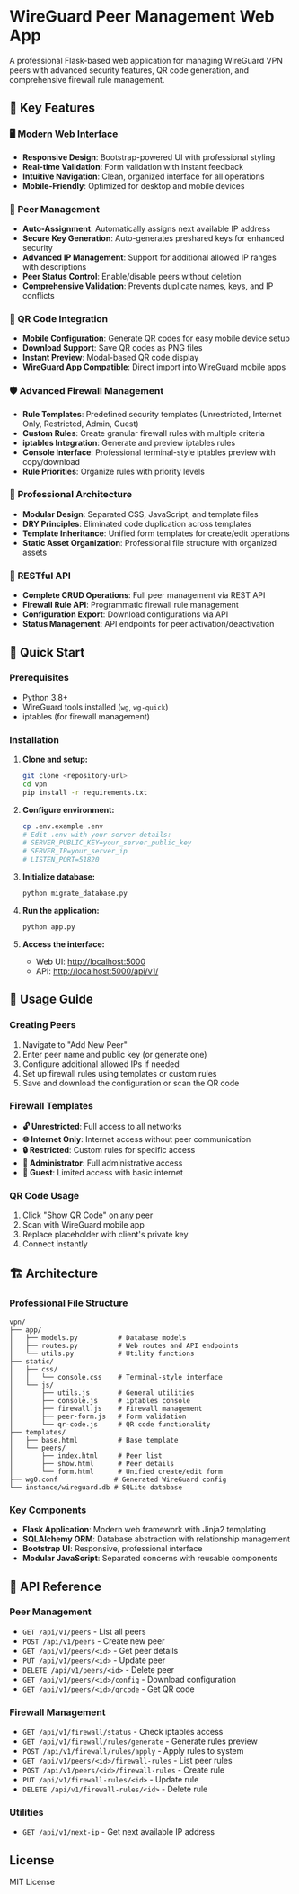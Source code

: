 # WireGuard Peer Management Web App

A professional Flask-based web application for managing WireGuard VPN peers with advanced security features, QR code generation, and comprehensive firewall rule management.

## 🌟 Key Features

### 🖥️ Modern Web Interface
- **Responsive Design**: Bootstrap-powered UI with professional styling
- **Real-time Validation**: Form validation with instant feedback
- **Intuitive Navigation**: Clean, organized interface for all operations
- **Mobile-Friendly**: Optimized for desktop and mobile devices

### 👥 Peer Management
- **Auto-Assignment**: Automatically assigns next available IP address
- **Secure Key Generation**: Auto-generates preshared keys for enhanced security
- **Advanced IP Management**: Support for additional allowed IP ranges with descriptions
- **Peer Status Control**: Enable/disable peers without deletion
- **Comprehensive Validation**: Prevents duplicate names, keys, and IP conflicts

### 📱 QR Code Integration
- **Mobile Configuration**: Generate QR codes for easy mobile device setup
- **Download Support**: Save QR codes as PNG files
- **Instant Preview**: Modal-based QR code display
- **WireGuard App Compatible**: Direct import into WireGuard mobile apps

### 🛡️ Advanced Firewall Management
- **Rule Templates**: Predefined security templates (Unrestricted, Internet Only, Restricted, Admin, Guest)
- **Custom Rules**: Create granular firewall rules with multiple criteria
- **iptables Integration**: Generate and preview iptables rules
- **Console Interface**: Professional terminal-style iptables preview with copy/download
- **Rule Priorities**: Organize rules with priority levels

### 🔧 Professional Architecture
- **Modular Design**: Separated CSS, JavaScript, and template files
- **DRY Principles**: Eliminated code duplication across templates
- **Template Inheritance**: Unified form templates for create/edit operations
- **Static Asset Organization**: Professional file structure with organized assets

### 🚀 RESTful API
- **Complete CRUD Operations**: Full peer management via REST API
- **Firewall Rule API**: Programmatic firewall rule management
- **Configuration Export**: Download configurations via API
- **Status Management**: API endpoints for peer activation/deactivation

## 🚀 Quick Start

### Prerequisites
- Python 3.8+
- WireGuard tools installed (`wg`, `wg-quick`)
- iptables (for firewall management)

### Installation

1. **Clone and setup:**
   ```bash
   git clone <repository-url>
   cd vpn
   pip install -r requirements.txt
   ```

2. **Configure environment:**
   ```bash
   cp .env.example .env
   # Edit .env with your server details:
   # SERVER_PUBLIC_KEY=your_server_public_key
   # SERVER_IP=your_server_ip
   # LISTEN_PORT=51820
   ```

3. **Initialize database:**
   ```bash
   python migrate_database.py
   ```

4. **Run the application:**
   ```bash
   python app.py
   ```

5. **Access the interface:**
   - Web UI: [http://localhost:5000](http://localhost:5000)
   - API: [http://localhost:5000/api/v1/](http://localhost:5000/api/v1/)

## 📖 Usage Guide

### Creating Peers
1. Navigate to "Add New Peer"
2. Enter peer name and public key (or generate one)
3. Configure additional allowed IPs if needed
4. Set up firewall rules using templates or custom rules
5. Save and download the configuration or scan the QR code

### Firewall Templates
- **🔓 Unrestricted**: Full access to all networks
- **🌐 Internet Only**: Internet access without peer communication
- **🔒 Restricted**: Custom rules for specific access
- **👑 Administrator**: Full administrative access
- **👥 Guest**: Limited access with basic internet

### QR Code Usage
1. Click "Show QR Code" on any peer
2. Scan with WireGuard mobile app
3. Replace placeholder with client's private key
4. Connect instantly

## 🏗️ Architecture

### Professional File Structure
```
vpn/
├── app/
│   ├── models.py          # Database models
│   ├── routes.py          # Web routes and API endpoints
│   └── utils.py           # Utility functions
├── static/
│   ├── css/
│   │   └── console.css    # Terminal-style interface
│   └── js/
│       ├── utils.js       # General utilities
│       ├── console.js     # iptables console
│       ├── firewall.js    # Firewall management
│       ├── peer-form.js   # Form validation
│       └── qr-code.js     # QR code functionality
├── templates/
│   ├── base.html          # Base template
│   └── peers/
│       ├── index.html     # Peer list
│       ├── show.html      # Peer details
│       └── form.html      # Unified create/edit form
├── wg0.conf              # Generated WireGuard config
└── instance/wireguard.db # SQLite database
```

### Key Components
- **Flask Application**: Modern web framework with Jinja2 templating
- **SQLAlchemy ORM**: Database abstraction with relationship management
- **Bootstrap UI**: Responsive, professional interface
- **Modular JavaScript**: Separated concerns with reusable components

## 🔌 API Reference

### Peer Management
- `GET /api/v1/peers` - List all peers
- `POST /api/v1/peers` - Create new peer
- `GET /api/v1/peers/<id>` - Get peer details
- `PUT /api/v1/peers/<id>` - Update peer
- `DELETE /api/v1/peers/<id>` - Delete peer
- `GET /api/v1/peers/<id>/config` - Download configuration
- `GET /api/v1/peers/<id>/qrcode` - Get QR code

### Firewall Management
- `GET /api/v1/firewall/status` - Check iptables access
- `GET /api/v1/firewall/rules/generate` - Generate rules preview
- `POST /api/v1/firewall/rules/apply` - Apply rules to system
- `GET /api/v1/peers/<id>/firewall-rules` - List peer rules
- `POST /api/v1/peers/<id>/firewall-rules` - Create rule
- `PUT /api/v1/firewall-rules/<id>` - Update rule
- `DELETE /api/v1/firewall-rules/<id>` - Delete rule

### Utilities
- `GET /api/v1/next-ip` - Get next available IP address

## License

MIT License
